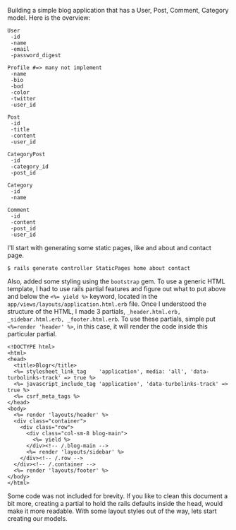 Building a simple blog application that has a User, Post, Comment, Category model. Here is the overview:

```
User
 -id
 -name
 -email
 -password_digest

Profile #=> many not implement
 -name
 -bio
 -bod
 -color
 -twitter
 -user_id

Post
 -id
 -title
 -content
 -user_id

CategoryPost
 -id
 -category_id
 -post_id

Category
 -id
 -name

Comment
 -id
 -content
 -post_id
 -user_id
 ```

 I'll start with generating some static pages, like and about and contact page.

```
$ rails generate controller StaticPages home about contact
 ```

 Also, added some styling using the `bootstrap` gem. To use a generic HTML template, I had to use rails partial features and figure out what to put above and below the `<%= yield %>` keyword, located in the `app/views/layouts/application.html.erb` file. Once I understood the structure of the HTML, I made 3 partials, `_header.html.erb, _sidebar.html.erb, _footer.html.erb`. To use these partials, simple put `<%=render 'header' %>`, in this case, it will render the code inside this particular partial.

 ```
 <!DOCTYPE html>
 <html>
 <head>
   <title>Blogr</title>
   <%= stylesheet_link_tag    'application', media: 'all', 'data-turbolinks-track' => true %>
   <%= javascript_include_tag 'application', 'data-turbolinks-track' => true %>
   <%= csrf_meta_tags %>
 </head>
 <body>
   <%= render 'layouts/header' %>
   <div class="container">
     <div class="row">
       <div class="col-sm-8 blog-main">
         <%= yield %>
       </div><!-- /.blog-main -->
       <%= render 'layouts/sidebar' %>
     </div><!-- /.row -->
   </div><!-- /.container -->
   <%= render 'layouts/footer' %>
 </body>
 </html>
 ```

 Some code was not included for brevity. If you like to clean this document a bit more, creating a partial to hold the rails defaults inside the head, would make it more readable. With some layout styles out of the way, lets start creating our models.
